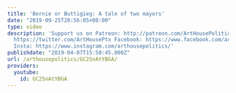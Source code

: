 ```yaml
---
title: 'Bernie or Buttigieg: A tale of two mayors'
date: "2019-09-25T20:56:05+08:00"
type: video
description: 'Support us on Patreon: http://patreon.com/ArtHousePolitics Twitter:
  https://twitter.com/ArtHousePtx Facebook: https://www.facebook.com/arthousepolitics/
  Insta: https://www.instagram.com/arthousepolitics/'
publishdate: "2019-04-07T15:58:45.000Z"
url: /arthousepolitics/GC2SnAtYBGA/
providers:
  youtube:
    id: GC2SnAtYBGA
---
```


